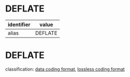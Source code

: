 # DEFLATE
| identifier     | value
| -------------- | -----
| alias          | DEFLATE

# DEFLATE
classification: [data coding format](data.md), [lossless coding format](compression.md)